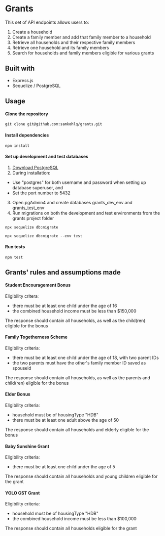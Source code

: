# Grants

This set of API endpoints allows users to:

1. Create a household
2. Create a family member and add that family member to a household
3. Retrieve all households and their respective family members
4. Retrieve one household and its family members
5. Search for households and family members eligible for various grants

## Built with

- Express.js
- Sequelize / PostgreSQL

## Usage

#### Clone the repository

```
git clone git@github.com:samkohlq/grants.git
```

#### Install dependencies

```
npm install
```

#### Set up development and test databases

1. [Download PostgreSQL](https://www.postgresql.org/download/)
2. During installation:

- Use "postgres" for both username and password when setting up database superuser, and
- Set the port number to 5432

3. Open pgAdmin4 and create databases grants_dev_env and grants_test_env
4. Run migrations on both the development and test environments from the grants project folder

```
npx sequelize db:migrate
```

```
npx sequelize db:migrate --env test
```

#### Run tests

```
npm test
```

## Grants' rules and assumptions made

#### Student Encouragement Bonus

Eligibility critera:

- there must be at least one child under the age of 16
- the combined household income must be less than \$150,000

The response should contain all households, as well as the child(ren) eligible for the bonus

#### Family Togetherness Scheme

Eligibility criteria:

- there must be at least one child under the age of 18, with two parent IDs
- the two parents must have the other's family member ID saved as spouseId

The response should contain all households, as well as the parents and child(ren) eligible for the bonus

#### Elder Bonus

Eligibility criteria:

- household must be of housingType "HDB"
- there must be at least one adult above the age of 50

The response should contain all households and elderly eligible for the bonus

#### Baby Sunshine Grant

Eligibility criteria:

- there must be at least one child under the age of 5

The response should contain all households and young children eligible for the grant

#### YOLO GST Grant

Eligibility criteria:

- household must be of housingType "HDB"
- the combined household income must be less than \$100,000

The response should contain all households eligible for the grant
